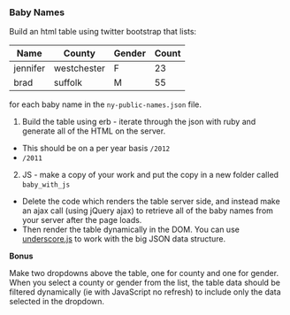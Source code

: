 ### Baby Names

Build an html table using twitter bootstrap that lists:

| Name | County | Gender | Count |
|------|--------|--------|-------|
|jennifer|westchester|F|23|
|brad|suffolk|M|55|

for each baby name in the `ny-public-names.json` file.

1. Build the table using erb - iterate through the json with ruby and generate all of the HTML on the server.
  * This should be on a per year basis `/2012`
  * `/2011`

2. JS - make a copy of your work and put the copy in a new folder called `baby_with_js`
  * Delete the code which renders the table server side, and instead make an ajax call (using jQuery ajax) to retrieve all of the baby names from your server after the page loads.
  * Then render the table dynamically in the DOM. You can use [underscore.js](http://underscorejs.org/) to work with the big JSON data structure.

**Bonus**

Make two dropdowns above the table, one for county and one for gender. When you select a county or gender from the list, the table data should be filtered dynamically (ie with JavaScript no refresh) to include only the data selected in the dropdown.
